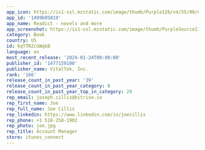 ```yaml
---
app_icon: https://is1-ssl.mzstatic.com/image/thumb/Purple126/v4/55/00/d6/5500d687-e4f3-4504-c988-1c134a016a54/AppIcon-0-1x_U007emarketing-0-5-0-0-85-220-0.png/1024x1024bb.png
app_id: '1499605819'
app_name: Readict - novels and more
app_screenshot: https://is1-ssl.mzstatic.com/image/thumb/PurpleSource116/v4/33/0e/40/330e400c-e2a1-b71f-f757-7afdb289ac47/89359d64-48c6-4a77-98bd-de2869d61167_1.jpg/1242x2688bb.png
category: Book
country: US
id: 6qYTRZcGWqkB
language: en
most_recent_release: '2024-01-24T00:00:00'
publisher_id: '1477159100'
publisher_name: VitalTek, Inc.
rank: '166'
release_count_in_past_year: '39'
release_count_in_past_year_category: 8
release_count_in_past_year_top_in_category: 29
rep_email: joseph.cillis@bitrise.io
rep_first_name: Joe
rep_full_name: Joe Cillis
rep_linkedin: https://www.linkedin.com/in/joecillis
rep_phone: +1 518-258-1902
rep_photo: joe.jpg
rep_title: Account Manager
store: itunes_connect
---
```

